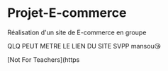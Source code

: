 # Projet-E-commerce
Réalisation d'un site de E-commerce en groupe 

QLQ PEUT METRE LE LIEN DU SITE SVPP
mansou😘

[Not For Teachers](https
